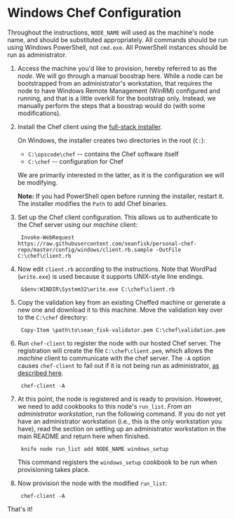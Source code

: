# Windows Chef Configuration

Throughout the instructions, `NODE_NAME` will used as the machine's node name, and should be substituted appropriately. All commands should be run using Windows PowerShell, not `cmd.exe`. All PowerShell instances should be run as administrator.

1. Access the machine you'd like to provision, hereby referred to as the *node*. We will go through a manual boostrap here. While a node can be bootstrapped from an administrator's workstation, that requires the node to have Windows Remote Management (WinRM) configured and running, and that is a little overkill for the bootstrap only. Instead, we manually perform the steps that a boostrap would do (with some modifications).

1. Install the Chef client using the [full-stack installer](https://www.chef.io/download-chef-client/).

    On Windows, the installer creates two directories in the root (`C:`):

    * `C:\opscode\chef` -- contains the Chef software itself
    * `C:\chef` -- configuration for Chef

    We are primarily interested in the latter, as it is the configuration we will be modifying.

    **Note:** If you had PowerShell open before running the installer, restart it. The installer modifies the `Path` to add Chef binaries.

1. Set up the Chef client configuration. This allows us to authenticate to the Chef server using our *machine* client:

        Invoke-WebRequest https://raw.githubusercontent.com/seanfisk/personal-chef-repo/master/config/windows/client.rb.sample -OutFile C:\chef\client.rb

1. Now edit `client.rb` according to the instructions. Note that WordPad (`write.exe`) is used because it supports UNIX-style line endings.

        &$env:WINDIR\System32\write.exe C:\chef\client.rb

1. Copy the validation key from an existing Cheffed machine or generate a new one and download it to this machine. Move the validation key over to the `C:\chef` directory:

        Copy-Item \path\to\sean_fisk-validator.pem C:\chef\validation.pem

1. Run `chef-client` to register the node with our hosted Chef server. The registration will create the file `C:\chef\client.pem`, which allows the *machine* client to communicate with the chef server. The `-A` option causes `chef-client` to fail out if it is not being run as administrator, [as described here](https://docs.chef.io/ctl_chef_client.html#options).

        chef-client -A

1. At this point, the node is registered and is ready to provision. However, we need to add cookbooks to this node's `run_list`. *From an administrator workstation*, run the following command. If you do not yet have an administrator workstation (i.e., this is the only workstation you have), read the section on setting up an administrator workstation in the main README and return here when finished.

        knife node run_list add NODE_NAME windows_setup

    This command registers the `windows_setup` cookbook to be run when provisioning takes place.

1. Now provision the node with the modified `run_list`:

        chef-client -A

That's it!
